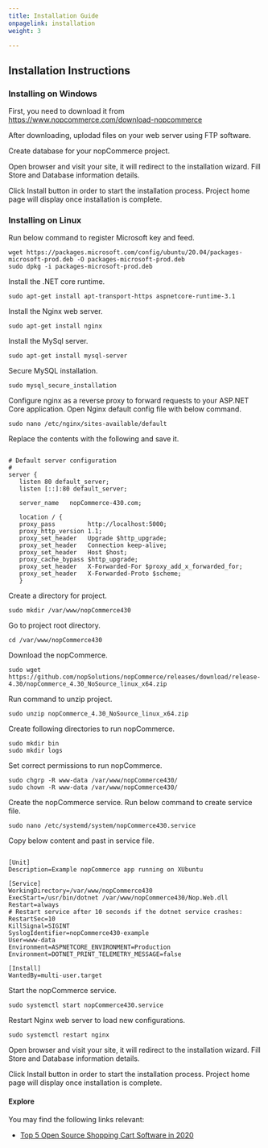 ```yaml
---
title: Installation Guide
onpagelink: installation
weight: 3

---
```


Installation Instructions
-------------------------

### Installing on Windows

First, you need to download it from https://www.nopcommerce.com/download-nopcommerce

After downloading, uplodad files on your web server using FTP software.

Create database for your nopCommerce project.

Open browser and visit your site, it will redirect to the installation wizard. Fill Store and Database information details.

Click Install button in order to start the installation process. Project home page will display once installation is complete.

### Installing on Linux

Run below command to register Microsoft key and feed.

 ```
wget https://packages.microsoft.com/config/ubuntu/20.04/packages-microsoft-prod.deb -O packages-microsoft-prod.deb
sudo dpkg -i packages-microsoft-prod.deb

```

Install the .NET core runtime.

 ```
sudo apt-get install apt-transport-https aspnetcore-runtime-3.1
```

Install the Nginx web server.

 ```
sudo apt-get install nginx
```

Install the MySql server.

 ```
sudo apt-get install mysql-server
```

Secure MySQL installation.

 ```
sudo mysql_secure_installation
```

Configure nginx as a reverse proxy to forward requests to your ASP.NET Core application. Open Nginx default config file with below command.

 ```
sudo nano /etc/nginx/sites-available/default
```

Replace the contents with the following and save it.

 ```

# Default server configuration
#
server {
    listen 80 default_server;
    listen [::]:80 default_server;

    server_name   nopCommerce-430.com;

    location / {
    proxy_pass         http://localhost:5000;
    proxy_http_version 1.1;
    proxy_set_header   Upgrade $http_upgrade;
    proxy_set_header   Connection keep-alive;
    proxy_set_header   Host $host;
    proxy_cache_bypass $http_upgrade;
    proxy_set_header   X-Forwarded-For $proxy_add_x_forwarded_for;
    proxy_set_header   X-Forwarded-Proto $scheme;
    }

```

Create a directory for project.

 ```
sudo mkdir /var/www/nopCommerce430
```

Go to project root directory.

 ```
cd /var/www/nopCommerce430
```

Download the nopCommerce.

 ```
sudo wget https://github.com/nopSolutions/nopCommerce/releases/download/release-4.30/nopCommerce_4.30_NoSource_linux_x64.zip
```

Run command to unzip project.

 ```
sudo unzip nopCommerce_4.30_NoSource_linux_x64.zip
```

Create following directories to run nopCommerce.

 ```
sudo mkdir bin
sudo mkdir logs

```

Set correct permissions to run nopCommerce.

 ```
sudo chgrp -R www-data /var/www/nopCommerce430/
sudo chown -R www-data /var/www/nopCommerce430/

```

Create the nopCommerce service. Run below command to create service file.

 ```
sudo nano /etc/systemd/system/nopCommerce430.service
```

Copy below content and past in service file.

 ```

[Unit]
Description=Example nopCommerce app running on XUbuntu

[Service]
WorkingDirectory=/var/www/nopCommerce430
ExecStart=/usr/bin/dotnet /var/www/nopCommerce430/Nop.Web.dll
Restart=always
# Restart service after 10 seconds if the dotnet service crashes:
RestartSec=10
KillSignal=SIGINT
SyslogIdentifier=nopCommerce430-example
User=www-data
Environment=ASPNETCORE_ENVIRONMENT=Production
Environment=DOTNET_PRINT_TELEMETRY_MESSAGE=false

[Install]
WantedBy=multi-user.target

```

Start the nopCommerce service.

 ```
sudo systemctl start nopCommerce430.service
```

Restart Nginx web server to load new configurations.

 ```
sudo systemctl restart nginx
```

Open browser and visit your site, it will redirect to the installation wizard. Fill Store and Database information details.

Click Install button in order to start the installation process. Project home page will display once installation is complete.

#### **Explore**

You may find the following links relevant:

- [Top 5 Open Source Shopping Cart Software in 2020](https://blog.containerize.com/2020/11/27/top-5-open-source-shopping-cart-software-in-2020/)
 